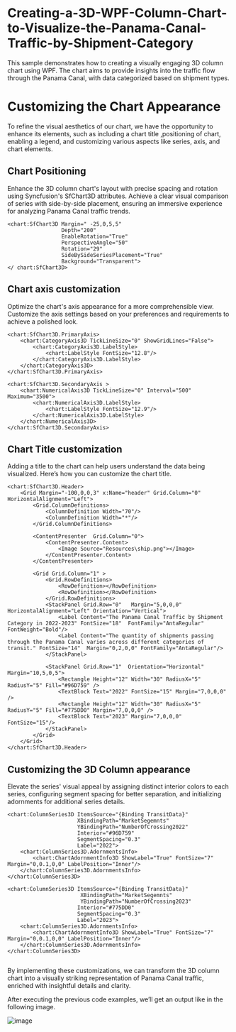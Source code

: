 # Creating-a-3D-WPF-Column-Chart-to-Visualize-the-Panama-Canal-Traffic-by-Shipment-Category
This sample demonstrates how to creating a visually engaging 3D column chart using WPF. The chart aims to provide insights into the traffic flow through the Panama Canal, with data categorized based on shipment types. 

# Customizing the Chart Appearance
To  refine the visual aesthetics of our chart, we have the opportunity to enhance its elements, such as including a chart title ,positioning of chart, enabling a legend, and customizing various aspects like series, axis, and chart elements.

## Chart Positioning
Enhance the  3D column chart's layout with precise spacing and rotation using Syncfusion's SfChart3D attributes. Achieve a clear visual comparison of series with side-by-side placement, ensuring an immersive experience for analyzing Panama Canal traffic trends.

```XAML
<chart:SfChart3D Margin=" -25,0,5,5" 
                 Depth="200" 
                 EnableRotation="True"
                 PerspectiveAngle="50"
                 Rotation="29"
                 SideBySideSeriesPlacement="True" 
                 Background="Transparent">
</ chart:SfChart3D>

```

## Chart axis customization
Optimize the chart's axis appearance for a more comprehensible view. Customize the axis settings based on your preferences and requirements to achieve a polished look.

```XAML
<chart:SfChart3D.PrimaryAxis>
    <chart:CategoryAxis3D TickLineSize="0" ShowGridLines="False">
        <chart:CategoryAxis3D.LabelStyle>
            <chart:LabelStyle FontSize="12.8"/>
        </chart:CategoryAxis3D.LabelStyle>
    </chart:CategoryAxis3D>
</chart:SfChart3D.PrimaryAxis>

<chart:SfChart3D.SecondaryAxis >
    <chart:NumericalAxis3D TickLineSize="0" Interval="500" Maximum="3500">
        <chart:NumericalAxis3D.LabelStyle>
            <chart:LabelStyle FontSize="12.9"/>
        </chart:NumericalAxis3D.LabelStyle>
    </chart:NumericalAxis3D>
</chart:SfChart3D.SecondaryAxis>

```

## Chart Title customization
Adding a title to the chart can help users understand the data being visualized. Here’s how you can customize the chart title.

```XAML
<chart:SfChart3D.Header>
    <Grid Margin="-100,0,0,3" x:Name="header" Grid.Column="0" HorizontalAlignment="Left">
        <Grid.ColumnDefinitions>
            <ColumnDefinition Width="70"/>
            <ColumnDefinition Width="*"/>
        </Grid.ColumnDefinitions>

        <ContentPresenter  Grid.Column="0">
            <ContentPresenter.Content>
                <Image Source="Resources\ship.png"></Image>
            </ContentPresenter.Content>
        </ContentPresenter>

        <Grid Grid.Column="1" >
            <Grid.RowDefinitions>
                <RowDefinition></RowDefinition>
                <RowDefinition></RowDefinition>
            </Grid.RowDefinitions>
            <StackPanel Grid.Row="0"   Margin="5,0,0,0" HorizontalAlignment="Left" Orientation="Vertical">
                <Label Content="The Panama Canal Traffic by Shipment Category in 2022-2023" FontSize="18"  FontFamily="AntaRegular" FontWeight="Bold"/>
                <Label Content="The quantity of shipments passing through the Panama Canal varies across different categories of transit." FontSize="14"  Margin="0,2,0,0" FontFamily="AntaRegular"/>
            </StackPanel>

            <StackPanel Grid.Row="1"  Orientation="Horizontal" Margin="10,5,0,5">
                <Rectangle Height="12" Width="30" RadiusX="5" RadiusY="5" Fill="#96D759" />
                <TextBlock Text="2022" FontSize="15" Margin="7,0,0,0" />
                <Rectangle Height="12" Width="30" RadiusX="5" RadiusY="5" Fill="#775DD0" Margin="7,0,0,0" />
                <TextBlock Text="2023" Margin="7,0,0,0" FontSize="15"/>
            </StackPanel>
        </Grid>
    </Grid>
</chart:SfChart3D.Header>

```


## Customizing the 3D Column appearance
Elevate the series' visual appeal by assigning distinct interior colors to each series, configuring segment spacing for better separation, and initializing adornments for additional series details.

```XAML
<chart:ColumnSeries3D ItemsSource="{Binding TransitData}"
                      XBindingPath="MarketSegemnts"
                      YBindingPath="NumberOfCrossing2022"
                      Interior="#96D759"
                      SegmentSpacing="0.3"
                      Label="2022">
    <chart:ColumnSeries3D.AdornmentsInfo>
        <chart:ChartAdornmentInfo3D ShowLabel="True" FontSize="7" Margin="0,0.1,0,0" LabelPosition="Inner"/>
    </chart:ColumnSeries3D.AdornmentsInfo>
</chart:ColumnSeries3D>

<chart:ColumnSeries3D ItemsSource="{Binding TransitData}"
                       XBindingPath="MarketSegemnts"
                       YBindingPath="NumberOfCrossing2023"
                      Interior="#775DD0"
                      SegmentSpacing="0.3"
                      Label="2023">
    <chart:ColumnSeries3D.AdornmentsInfo>
        <chart:ChartAdornmentInfo3D ShowLabel="True" FontSize="7" Margin="0,0.1,0,0" LabelPosition="Inner"/>
    </chart:ColumnSeries3D.AdornmentsInfo>
</chart:ColumnSeries3D>


```


By implementing these customizations, we can transform the  3D column chart into a visually striking representation of Panama Canal traffic, enriched with insightful details and clarity.

After executing the previous code examples, we’ll get an output like in the following image.


![image](https://github.com/SyncfusionExamples/Creating-a-3D-WPF-Column-Chart-to-Visualize-the-Panama-Canal-Traffic-by-Shipment-Category/assets/113962276/0ce2b782-a7d9-41e3-b0ec-8c27e50e2eed)

